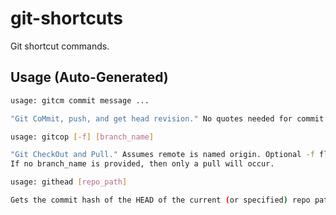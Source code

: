 # git-shortcuts

Git shortcut commands.


## Usage (Auto-Generated)

```bash
usage: gitcm commit message ...

"Git CoMmit, push, and get head revision." No quotes needed for commit message.

usage: gitcop [-f] [branch_name]

"Git CheckOut and Pull." Assumes remote is named origin. Optional -f flag fetches first.
If no branch_name is provided, then only a pull will occur.

usage: githead [repo_path]

Gets the commit hash of the HEAD of the current (or specified) repo path.


```

